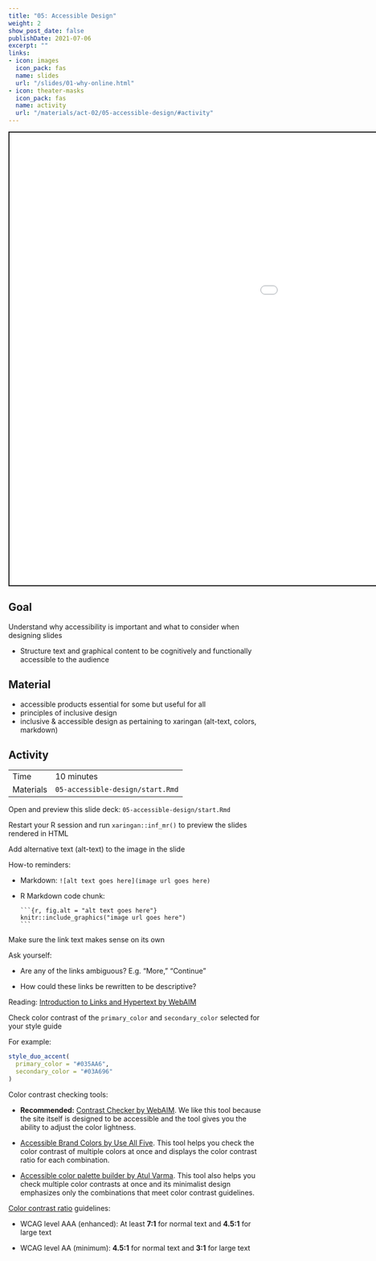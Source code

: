 ```yaml
---
title: "05: Accessible Design"
weight: 2
show_post_date: false
publishDate: 2021-07-06
excerpt: ""
links:
- icon: images
  icon_pack: fas
  name: slides
  url: "/slides/01-why-online.html"
- icon: theater-masks
  icon_pack: fas
  name: activity
  url: "/materials/act-02/05-accessible-design/#activity"
---
```


<script src="{{< blogdown/postref >}}index_files/clipboard/clipboard.min.js"></script>
<link href="{{< blogdown/postref >}}index_files/xaringanExtra-clipboard/xaringanExtra-clipboard.css" rel="stylesheet" />
<script src="{{< blogdown/postref >}}index_files/xaringanExtra-clipboard/xaringanExtra-clipboard.js"></script>
<script>window.xaringanExtraClipboard(null, {"button":"Copy Code","success":"Copied!","error":"Press Ctrl+C to Copy"})</script>
<script src="{{< blogdown/postref >}}index_files/fitvids/fitvids.min.js"></script>
<div class="shareagain" style="min-width:300px;margin:1em auto;">
<iframe src="/slides/01-why-online.html" width="1600" height="900" style="border:2px solid currentColor;" loading="lazy" allowfullscreen></iframe>
<script>fitvids('.shareagain', {players: 'iframe'});</script>
</div>

## Goal

Understand why accessibility is important and what to consider when designing slides
- Structure text and graphical content to be cognitively and functionally accessible to the audience

## Material

-   accessible products essential for some but useful for all
-   principles of inclusive design
-   inclusive & accessible design as pertaining to xaringan (alt-text, colors, markdown)

## Activity

<div class="activity-table">

|           |                                  |
|:----------|:---------------------------------|
| Time      | 10 minutes                       |
| Materials | `05-accessible-design/start.Rmd` |

</div>

<div class="activity-step">

Open and preview this slide deck: `05-accessible-design/start.Rmd`

Restart your R session and run `xaringan::inf_mr()` to preview the slides rendered in HTML

</div>

<div class="activity-step">

Add alternative text (alt-text) to the image in the slide

How-to reminders:

-   Markdown: `![alt text goes here](image url goes here)`

-   R Markdown code chunk:

        ```{r, fig.alt = "alt text goes here"}
        knitr::include_graphics("image url goes here")
        ```

</div>

<div class="activity-step">

Make sure the link text makes sense on its own

Ask yourself:

-   Are any of the links ambiguous? E.g. “More,” “Continue”

-   How could these links be rewritten to be descriptive?

Reading: [Introduction to Links and Hypertext by WebAIM](https://webaim.org/techniques/hypertext/#screen_readers)

</div>

<div class="activity-step">

Check color contrast of the `primary_color` and `secondary_color` selected for your style guide

For example:

``` r
style_duo_accent(
  primary_color = "#035AA6",
  secondary_color = "#03A696"
)
```

Color contrast checking tools:

-   **Recommended:** [Contrast Checker by WebAIM](https://webaim.org/resources/contrastchecker/). We like this tool because the site itself is designed to be accessible and the tool gives you the ability to adjust the color lightness.

-   [Accessible Brand Colors by Use All Five](https://abc.useallfive.com/). This tool helps you check the color contrast of multiple colors at once and displays the color contrast ratio for each combination.

-   [Accessible color palette builder by Atul Varma](https://toolness.github.io/accessible-color-matrix/). This tool also helps you check multiple color contrasts at once and its minimalist design emphasizes only the combinations that meet color contrast guidelines.

[Color contrast ratio](https://webaim.org/articles/contrast/#ratio) guidelines:

-   WCAG level AAA (enhanced): At least **7:1** for normal text and **4.5:1** for large text

-   WCAG level AA (minimum): **4.5:1** for normal text and **3:1** for large text

</div>
